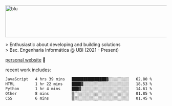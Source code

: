 
<img width="1415" height="100" alt="blu" src="https://github.com/rdsilva01/rdsilva01/assets/101207588/deb060e5-d035-4f09-b511-e3f50605b207">

\> Enthusiastic about developing and building solutions <br>
\> Bsc. Engenharia Informática @ UBI (2021 - Present)

<a href="https://rodrigosilva.live/">personal website</a> 🏁

<!-- ![](https://komarev.com/ghpvc/?username=rdsilva01) -->

recent work includes:
<!--START_SECTION:waka-->

```txt
JavaScript   4 hrs 39 mins   ███████████████▓░░░░░░░░░   62.80 %
HTML         1 hr 22 mins    ████▓░░░░░░░░░░░░░░░░░░░░   18.53 %
Python       1 hr 4 mins     ███▓░░░░░░░░░░░░░░░░░░░░░   14.61 %
Other        8 mins          ▒░░░░░░░░░░░░░░░░░░░░░░░░   01.85 %
CSS          6 mins          ▒░░░░░░░░░░░░░░░░░░░░░░░░   01.45 %
```

<!--END_SECTION:waka-->


